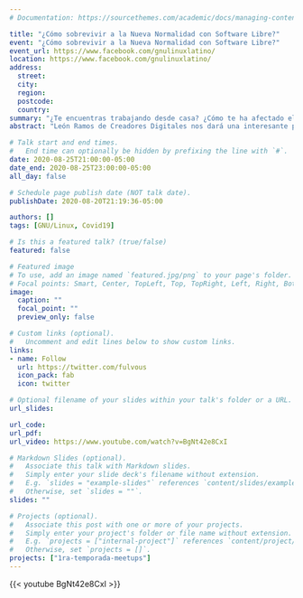 ```yaml
---
# Documentation: https://sourcethemes.com/academic/docs/managing-content/

title: "¿Cómo sobrevivir a la Nueva Normalidad con Software Libre?"
event: "¿Cómo sobrevivir a la Nueva Normalidad con Software Libre?"
event_url: https://www.facebook.com/gnulinuxlatino/
location: https://www.facebook.com/gnulinuxlatino/
address:
  street:
  city:
  region:
  postcode:
  country:
summary: "¿Te encuentras trabajando desde casa? ¿Cómo te ha afectado el Covid-19 en el trabajo? Estás y otras preguntas más serán solucionadas a través del uso de Software Libre."
abstract: "León Ramos de Creadores Digitales nos dará una interesante platica sobre cómo poder adaptar nuestras empresas a la nueva normalidad."

# Talk start and end times.
#   End time can optionally be hidden by prefixing the line with `#`.
date: 2020-08-25T21:00:00-05:00
date_end: 2020-08-25T23:00:00-05:00
all_day: false

# Schedule page publish date (NOT talk date).
publishDate: 2020-08-20T21:19:36-05:00

authors: []
tags: [GNU/Linux, Covid19]

# Is this a featured talk? (true/false)
featured: false

# Featured image
# To use, add an image named `featured.jpg/png` to your page's folder.
# Focal points: Smart, Center, TopLeft, Top, TopRight, Left, Right, BottomLeft, Bottom, BottomRight.
image:
  caption: ""
  focal_point: ""
  preview_only: false

# Custom links (optional).
#   Uncomment and edit lines below to show custom links.
links:
- name: Follow
  url: https://twitter.com/fulvous
  icon_pack: fab
  icon: twitter

# Optional filename of your slides within your talk's folder or a URL.
url_slides:

url_code:
url_pdf:
url_video: https://www.youtube.com/watch?v=BgNt42e8CxI

# Markdown Slides (optional).
#   Associate this talk with Markdown slides.
#   Simply enter your slide deck's filename without extension.
#   E.g. `slides = "example-slides"` references `content/slides/example-slides.md`.
#   Otherwise, set `slides = ""`.
slides: ""

# Projects (optional).
#   Associate this post with one or more of your projects.
#   Simply enter your project's folder or file name without extension.
#   E.g. `projects = ["internal-project"]` references `content/project/deep-learning/index.md`.
#   Otherwise, set `projects = []`.
projects: ["1ra-temporada-meetups"]
---
```


{{< youtube BgNt42e8CxI >}}
